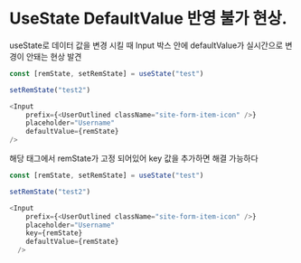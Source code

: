 # UseState DefaultValue 반영 불가 현상.

useState로 데이터 값을 변경 시킬 때 Input 박스 안에 defaultValue가 실시간으로 변경이 안돼는 현상 발견

```JavaScript
const [remState, setRemState] = useState("test")

setRemState("test2")

<Input
    prefix={<UserOutlined className="site-form-item-icon" />}
    placeholder="Username"
    defaultValue={remState}
/>

```

해당 태그에서 remState가 고정 되어있어 key 값을 추가하면 해결 가능하다

```JavaScript
const [remState, setRemState] = useState("test")

setRemState("test2")

<Input
    prefix={<UserOutlined className="site-form-item-icon" />}
    placeholder="Username"
    key={remState}
    defaultValue={remState}
  />

```

